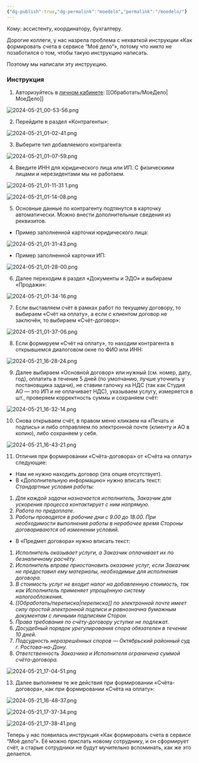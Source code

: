 ```yaml
---
{"dg-publish":true,"dg-permalink":"moedelo","permalink":"/moedelo/"}
---
```


Кому: ассистенту, координатору, бухгалтеру.

Дорогие коллеги, у нас назрела проблема с нехваткой инструкции «Как формировать счета в сервисе “Моё дело“», потому что никто не позаботился о том, чтобы такую инструкцию написать.

Поэтому мы написали эту инструкцию.
### Инструкция

1. Авторизуйтесь в [личном кабинете](https://oauth.moedelo.org): [[Обработать/МоеДело\|МоеДело]]

![2024-05-21_00-53-56.png](/img/user/wiki/Wiki/2024-05-21_00-53-56.png)

2. Перейдите в раздел «Контрагенты»:

![2024-05-21_01-02-41.png](/img/user/wiki/Wiki/2024-05-21_01-02-41.png)

3. Выберите тип добавляемого контрагента:

![2024-05-21_01-07-59.png](/img/user/wiki/Wiki/2024-05-21_01-07-59.png)

4. Введите ИНН для юридического лица или ИП. С физическими лицами и нерезидентами мы не работаем.

![2024-05-21_01-11-31 1.png](/img/user/wiki/Wiki/2024-05-21_01-11-31%201.png)

![2024-05-21_01-14-08.png](/img/user/wiki/Wiki/2024-05-21_01-14-08.png)

5. Основные данные по контрагенту подтянутся в карточку автоматически. Можно внести дополнительные сведения из реквизитов.

- Пример заполненной карточки юридического лица:

![2024-05-21_01-31-43.png](/img/user/wiki/Wiki/2024-05-21_01-31-43.png)

- Пример заполненной карточки ИП:

![2024-05-21_01-28-00.png](/img/user/wiki/Wiki/2024-05-21_01-28-00.png)

6. Далее переходим в раздел «Документы и ЭДО» и выбираем «Продажи»:

![2024-05-21_01-34-16.png](/img/user/wiki/Wiki/2024-05-21_01-34-16.png)

7. Если выставляем счёт в рамках работ по текущему договору, то выбираем «Счёт на оплату», а если с клиентом договор не заключён, то выбираем «Счёт-договор»:

![2024-05-21_01-37-06.png](/img/user/wiki/Wiki/2024-05-21_01-37-06.png)

8. Если формируем «Счёт на оплату», то находим контрагента в открывшемся диалоговом окне по ФИО или ИНН:

![2024-05-21_16-28-24.png](/img/user/wiki/Wiki/2024-05-21_16-28-24.png)

9. Далее выбираем «Основной договор» или нужный (см. номер, дату, год), оплатить в течение 5 дней (по умолчанию, лучше уточнить у постановщика задачи), не ставим галочку на НДС (так как Студия АО — это ИП и не оплачивает НДС), указываем услугу, измеряется в шт., проверяем корректность суммы и сохраняем счёт:

![2024-05-21_16-32-14.png](/img/user/wiki/Wiki/2024-05-21_16-32-14.png)

10. Снова открываем счёт, в правом меню кликаем на «Печать и подпись» и либо отправляем по электронной почте (клиенту и АО в копию), либо сохраняем у себя.

![2024-05-21_16-43-21.png](/img/user/wiki/Wiki/2024-05-21_16-43-21.png)

11. Отличия при формировании «Счёта-договора» от «Счёта на оплату» следующие:
- Нам не нужно находить договор (эта опция отсутствует).
- В «Дополнительную информацию» нужно вписать текст:
*Стандартные условия работы:*
1. *Для каждой задачи назначается исполнитель, Заказчик для ускорения процесса контактирует с ним напрямую.*
2. *Работа по предоплате.*
3. *Работы проводятся в рабочие дни с 9.00 до 18.00. При необходимости выполнения работы в нерабочее время Стороны договариваются об изменении условий.* 
- В «Предмет договора» нужно вписать текст:
1. *Исполнитель оказывает услуги, а Заказчик оплачивает их по безналичному расчёту.*
2. *Исполнитель вправе приостановить оказание услуг, если Заказчик не предоставил ему материалы, необходимые для исполнения договора.*
3. *В стоимость услуг не входит налог на добавленную стоимость, так как Исполнитель применяет упрощённую систему налогообложения.*
4. *[[Обработать/переписка\|переписка]] по электронной почте имеет силу простой электронной подписи и равнозначна бумажным документам с личными подписями Сторон.*
5. *Права требования по счёту-договору уступке не подлежат.*
6. *Досудебный порядок урегулирования спора обязателен в течение 10 дней.*
7. *Подсудность неразрешённых споров — Октябрьский районный суд г. Ростова-на-Дону.*
8. *Ответственность Заказчика и Исполнителя ограничена суммой счёта-договора.*

![2024-05-21_17-04-51.png](/img/user/wiki/Wiki/2024-05-21_17-04-51.png)

13. Далее выполняем те же действия при формировании «Счёта-договора», как при формировании «Счёта на оплату»:

![2024-05-21_16-48-37.png](/img/user/wiki/Wiki/2024-05-21_16-48-37.png)

![2024-05-21_17-37-34.png](/img/user/wiki/Wiki/2024-05-21_17-37-34.png)

![2024-05-21_17-38-41.png](/img/user/wiki/Wiki/2024-05-21_17-38-41.png)

Теперь у нас появилась инструкция «Как формировать счета в сервисе “Моё дело“». Её можно прислать новому сотруднику, и он сформирует счёт, а старые сотрудники не будут мучительно вспоминать, как же это делается.